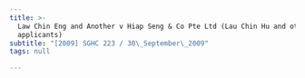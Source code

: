 ```yaml
---
title: >-
  Law Chin Eng and Another v Hiap Seng & Co Pte Ltd (Lau Chin Hu and others,
  applicants)
subtitle: "[2009] SGHC 223 / 30\_September\_2009"
tags: null

---
```


